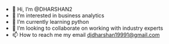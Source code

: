- 👋 Hi, I’m @DHARSHAN2
- 👀 I’m interested in business analytics
- 🌱 I’m currently learning python
- 💞️ I’m looking to collaborate on working with industry experts
- 📫 How to reach me my email djdharshan19991@gmail.com

<!---
DHARSHAN2/DHARSHAN2 is a ✨ special ✨ repository because its `README.md` (this file) appears on your GitHub profile.
You can click the Preview link to take a look at your changes.
--->
